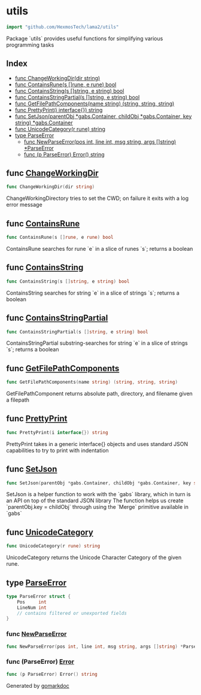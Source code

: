 <!-- Code generated by gomarkdoc. DO NOT EDIT -->

# utils

```go
import "github.com/HexmosTech/lama2/utils"
```

Package \`utils\` provides useful functions for simplifying various programming tasks

## Index

- [func ChangeWorkingDir(dir string)](<#func-changeworkingdir>)
- [func ContainsRune(s []rune, e rune) bool](<#func-containsrune>)
- [func ContainsString(s []string, e string) bool](<#func-containsstring>)
- [func ContainsStringPartial(s []string, e string) bool](<#func-containsstringpartial>)
- [func GetFilePathComponents(name string) (string, string, string)](<#func-getfilepathcomponents>)
- [func PrettyPrint(i interface{}) string](<#func-prettyprint>)
- [func SetJson(parentObj *gabs.Container, childObj *gabs.Container, key string) *gabs.Container](<#func-setjson>)
- [func UnicodeCategory(r rune) string](<#func-unicodecategory>)
- [type ParseError](<#type-parseerror>)
  - [func NewParseError(pos int, line int, msg string, args []string) *ParseError](<#func-newparseerror>)
  - [func (p ParseError) Error() string](<#func-parseerror-error>)


## func [ChangeWorkingDir](<https://github.com/HexmosTech/Lama2/blob/master/utils/utils.go#L90>)

```go
func ChangeWorkingDir(dir string)
```

ChangeWorkingDirectory tries to set the CWD; on failure it exits with a log error message

## func [ContainsRune](<https://github.com/HexmosTech/Lama2/blob/master/utils/utils.go#L39>)

```go
func ContainsRune(s []rune, e rune) bool
```

ContainsRune searches for rune \`e\` in a slice of runes \`s\`; returns a boolean

## func [ContainsString](<https://github.com/HexmosTech/Lama2/blob/master/utils/utils.go#L50>)

```go
func ContainsString(s []string, e string) bool
```

ContainsString searches for string \`e\` in a slice of strings \`s\`; returns a boolean

## func [ContainsStringPartial](<https://github.com/HexmosTech/Lama2/blob/master/utils/utils.go#L61>)

```go
func ContainsStringPartial(s []string, e string) bool
```

ContainsStringPartial substring\-searches for string \`e\` in a slice of strings \`s\`; returns a boolean

## func [GetFilePathComponents](<https://github.com/HexmosTech/Lama2/blob/master/utils/utils.go#L82>)

```go
func GetFilePathComponents(name string) (string, string, string)
```

GetFilePathComponent returns absolute path, directory, and filename given a filepath

## func [PrettyPrint](<https://github.com/HexmosTech/Lama2/blob/master/utils/utils.go#L32>)

```go
func PrettyPrint(i interface{}) string
```

PrettyPrint takes in a generic interface\{\} objects and uses standard JSON capabilities to try to print with indentation

## func [SetJson](<https://github.com/HexmosTech/Lama2/blob/master/utils/utils.go#L22>)

```go
func SetJson(parentObj *gabs.Container, childObj *gabs.Container, key string) *gabs.Container
```

SetJson is a helper function to work with the \`gabs\` library, which in turn is an API on top of the standard JSON library The function helps us create \`parentObj.key = childObj\` through using the \`Merge\` primitive available in \`gabs\`

## func [UnicodeCategory](<https://github.com/HexmosTech/Lama2/blob/master/utils/utils.go#L71>)

```go
func UnicodeCategory(r rune) string
```

UnicodeCategory returns the Unicode Character Category of the given rune.

## type [ParseError](<https://github.com/HexmosTech/Lama2/blob/master/utils/errors.go#L5-L10>)

```go
type ParseError struct {
    Pos     int
    LineNum int
    // contains filtered or unexported fields
}
```

### func [NewParseError](<https://github.com/HexmosTech/Lama2/blob/master/utils/errors.go#L12>)

```go
func NewParseError(pos int, line int, msg string, args []string) *ParseError
```

### func \(ParseError\) [Error](<https://github.com/HexmosTech/Lama2/blob/master/utils/errors.go#L20>)

```go
func (p ParseError) Error() string
```



Generated by [gomarkdoc](<https://github.com/princjef/gomarkdoc>)
